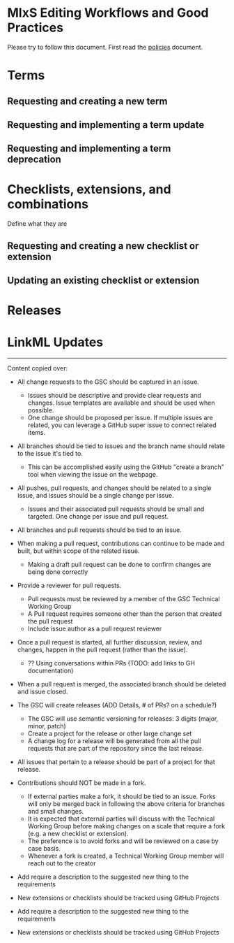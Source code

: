 # MIxS Editing Workflows and Good Practices

Please try to follow this document. First read the [policies](policies) document.

# Terms

## Requesting and creating a new term

## Requesting and implementing a term update


## Requesting and implementing a term deprecation 

# Checklists, extensions, and combinations

Define what they are

## Requesting and creating a new checklist or extension

## Updating an existing checklist or extension

# Releases

# LinkML Updates

------------------
Content copied over:

- All change requests to the GSC should be captured in an issue.
   - Issues should be descriptive and provide clear requests and changes. Issue templates are available and should be used when possible.
   - One change should be proposed per issue. If multiple issues are related, you can leverage a GitHub super issue to connect related items.

- All branches should be tied to issues and the branch name should relate to the issue it's tied to.
  - This can be accomplished easily using the GitHub "create a branch" tool when viewing the issue on the webpage.

- All pushes, pull requests, and changes should be related to a single issue, and issues should be a single change per issue.
  - Issues and their associated pull requests should be small and targeted. One change per issue and pull request.

- All branches and pull requests should be tied to an issue.

- When making a pull request, contributions can continue to be made and built, but within scope of the related issue.
  - Making a draft pull request can be done to confirm changes are being done correctly

- Provide a reviewer for pull requests. 
  - Pull requests must be reviewed by a member of the GSC Technical Working Group
  - A Pull request requires someone other than the person that created the pull request
  - Include issue author as a pull request reviewer

- Once a pull request is started, all further discussion, review, and changes, happen in the pull request (rather than the issue). 
  - ?? Using conversations within PRs (TODO: add links to GH documentation)

- When a pull request is merged, the associated branch should be deleted and issue closed.

- The GSC will create releases (ADD Details, # of PRs? on a schedule?)
  - The GSC will use semantic versioning for releases: 3 digits (major, minor, patch)
  - Create a project for the release or other large change set
  - A change log for a release will be generated from all the pull requests that are part of the repository since the last release.

- All issues that pertain to a release should be part of a project for that release.

- Contributions should NOT be made in a fork. 
  - If external parties make a fork, it should be tied to an issue. Forks will only be merged back in following the above criteria for branches and small changes.
  - It is expected that external parties will discuss with the Technical Working Group before making changes on a scale that require a fork (e.g. a new checklist or extension).
  - The preference is to avoid forks and will be reviewed on a case by case basis.
  - Whenever a fork is created, a Technical Working Group member will reach out to the creator

- Add require a description to the suggested new thing to the requirements
- New extensions or checklists should be tracked using GitHub Projects

- Add require a description to the suggested new thing to the requirements
- New extensions or checklists should be tracked using GitHub Projects
